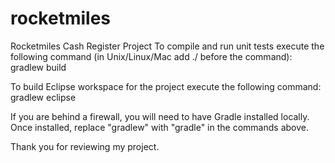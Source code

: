 # rocketmiles
Rocketmiles Cash Register Project
To compile and run unit tests execute the following command (in Unix/Linux/Mac add ./ before the command):
gradlew build

To build Eclipse workspace for the project execute the following command:
gradlew eclipse

If you are behind a firewall, you will need to have Gradle installed locally. Once installed, 
replace "gradlew" with "gradle" in the commands above.

Thank you for reviewing my project.
